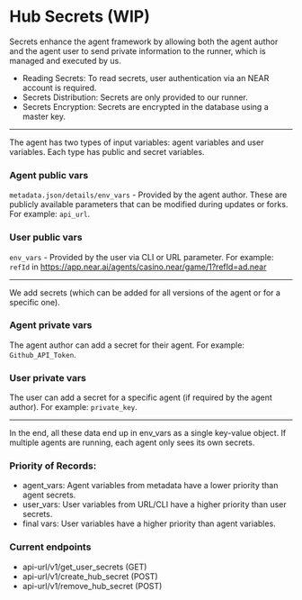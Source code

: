 # Hub Secrets (WIP)

Secrets enhance the agent framework by allowing both the agent author and the agent user to send private information to the runner, which is managed and executed by us.

- Reading Secrets: To read secrets, user authentication via an NEAR account is required.
- Secrets Distribution: Secrets are only provided to our runner.
- Secrets Encryption: Secrets are encrypted in the database using a master key.

--- 

The agent has two types of input variables: agent variables and user variables. Each type has public and secret variables.

### Agent public vars

`metadata.json/details/env_vars` - Provided by the agent author. These are publicly available parameters that can be modified during updates or forks. 
For example: `api_url`.

### User public vars

`env_vars` - Provided by the user via CLI or URL parameter. 
For example: `refId` in https://app.near.ai/agents/casino.near/game/1?refId=ad.near

---
We add secrets (which can be added for all versions of the agent or for a specific one).


### Agent private vars 

The agent author can add a secret for their agent. 
For example: `Github_API_Token`.

### User private vars

The user can add a secret for a specific agent (if required by the agent author). 
For example: `private_key`.

---

In the end, all these data end up in env_vars as a single key-value object. If multiple agents are running, each agent only sees its own secrets.

### Priority of Records:

- agent_vars: Agent variables from metadata have a lower priority than agent secrets.
- user_vars: User variables from URL/CLI have a higher priority than user secrets.
- final vars: User variables have a higher priority than agent variables.

### Current endpoints 

- api-url/v1/get_user_secrets (GET)
- api-url/v1/create_hub_secret (POST)
- api-url/v1/remove_hub_secret (POST)